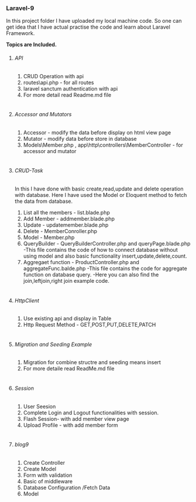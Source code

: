 <h3> Laravel-9 </h3>

<p>In this project folder I have uploaded my local machine code. So one can get idea that I have actual practise the code and learn about Laravel Framework.</p>

<b>Topics are Included.</b>
<ol>
<li><h6>API</h6></li>
<ol>
  <li> CRUD Operation with api
  <li>routes\api.php - for all routes
  <li> laravel sanctum authentication with api
  <li> For more detail read Readme.md file
</ol>
<br>
<li><h6>Accessor and Mutators </h6></li>
  <ol><li> Accessor - modify the data before display on html view page
  <li> Mutator -  modify data before store in database
  <li> Models\Member.php , app\http\controllers\MemberController - for accessor and mutator
</ol>
<br>
<li><h6>CRUD-Task</h6></li>
 In this I have done with basic create,read,update and delete operation with database.
 Here I have used the Model or Eloquent method to fetch the data from database.
  <ol>
  <li> List all the members - list.blade.php
  <li> Add Member - addmember.blade.php
  <li> Update - updatemember.blade.php
  <li> Delete - MemberConroller.php
  <li> Model - Member.php
  <li> QueryBuilder - QueryBuilderController.php and queryPage.blade.php 
      -This file contains the code of  how to connect database without using model and also basic functionality insert,update,delete,count.
  <li> Aggregaet function - ProductController.php and aggregateFunc.balde.php
    -This file contains the code for aggregate function on database query.
    -Here you can also find the join,leftjoin,right join example code.
</ol>
<br>

<li><h6>HttpClient</h6></li>
<ol>
  <li> Use existing api and display in Table
  <li> Http Request Method - GET,POST,PUT,DELETE,PATCH
</ol>
<br>
<li><h6>Migration and Seeding Example</h6></li>
  <ol>
  <li> Migration for combine structre and seeding means insert
  <li> For more detaile read ReadMe.md file
  </ol>
<br>
<li><h6>Session</h6></li>
 <ol>
  <li> User Seesion
  <li> Complete Login and Logout functionalities with session.
  <li> Flash Session- with add member view page 
  <li> Upload Profile - with add member form
  </ol>
 <br>
 <li><h6>blog9</h6></li>
 <ol>
  <li> Create Controller
  <li> Create Model
  <li> Form with validation
  <li> Basic of middleware
  <li> Database Configuration /Fetch Data
  <li> Model
</ol>
  </ol>